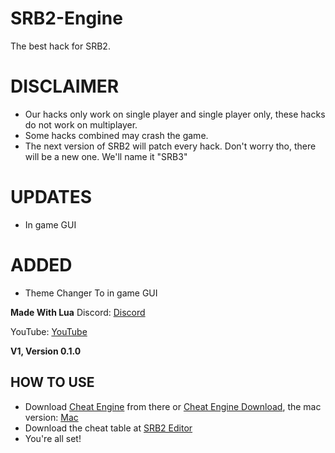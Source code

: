 # SRB2-Engine
The best hack for SRB2.


# DISCLAIMER
- Our hacks only work on single player and single player only, these hacks do not work on multiplayer. 
- Some hacks combined may crash the game.
- The next version of SRB2 will patch every hack. Don't worry tho, there will be a new one. We'll name it "SRB3"


# UPDATES
- In game GUI


# ADDED
- Theme Changer To in game GUI

**Made With Lua**
Discord: [Discord](https://github.com/nonumbershere/SRB2-Editor/releases/tag/1)

YouTube: [YouTube](https://www.youtube.com/channel/UCL3XW3JfhRCZpeHJOFAV56Q/videos)



**V1, Version 0.1.0**



## HOW TO USE
- Download [Cheat Engine](https://www.cheatengine.org/) from there or [Cheat Engine Download](https://d7qe0znl1rfet.cloudfront.net/installer/8674776/77571268584975), the mac version: [Mac](https://www.patreon.com/posts/cheat-engine-7-1-35792319)
- Download the cheat table at [SRB2 Editor](https://github.com/nonumbershere/SRB2-Editor/releases/download/1/SRB2.Engine.CT)
- You're all set!
